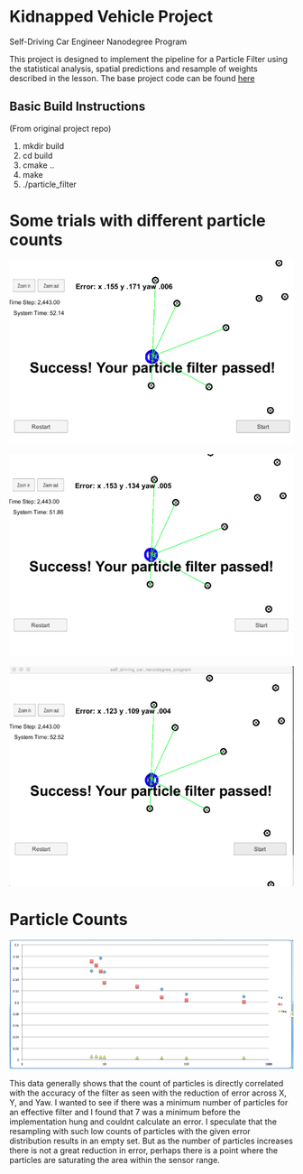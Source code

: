 # Kidnapped Vehicle Project
Self-Driving Car Engineer Nanodegree Program

This project is designed to implement the pipeline for a Particle Filter using the statistical analysis, spatial predictions and resample of weights described in the lesson.  The base project code can be found [here](https://github.com/udacity/CarND-Kidnapped-Vehicle-Project)

## Basic Build Instructions
(From original project repo)

1. mkdir build
2. cd build
3. cmake ..
4. make
5. ./particle_filter

# Some trials with different particle counts
![7](imgs/7_particles.png)

![10](imgs/10_particles.png)

![50](imgs/50_particles.png)

# Particle Counts
![](imgs/graph.png)

This data generally shows that the count of particles is directly correlated with the accuracy of the filter as seen with the reduction of error across X, Y, and Yaw.  I wanted to see if there was a minimum number of particles for an effective filter and I found that 7 was a minimum before the implementation hung and couldnt calculate an error.  I speculate that the resampling with such low counts of particles with the given error distribution results in an empty set.  But as the number of particles increases there is not a great reduction in error, perhaps there is a point where the particles are saturating the area within the sensor range.